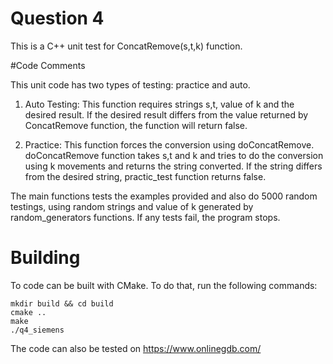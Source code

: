 # Question 4

This is a C++ unit test for ConcatRemove(s,t,k) function.

#Code Comments

This unit code has two types of testing: practice and auto.

1. Auto Testing: This function requires strings s,t, value of k and the desired result. If the desired result differs from the value returned by ConcatRemove function, the function will return false.

2. Practice: This function forces the conversion using doConcatRemove. doConcatRemove function takes s,t and k and tries to do the conversion using k movements and returns the string converted. If the string differs from the desired string, practic_test function returns false.

The main functions tests the examples provided and also do 5000 random testings, using random strings and value of k generated by random_generators functions. If any tests fail, the program stops.

# Building

To code can be built with CMake. To do that, run the following commands:

```
mkdir build && cd build
cmake ..
make
./q4_siemens
```

The code can also be tested on https://www.onlinegdb.com/
